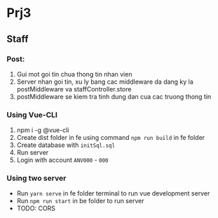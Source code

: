 # Prj3

## Staff
### Post:  
1. Gui mot goi tin chua thong tin nhan vien
2. Server nhan goi tin, xu ly bang cac middleware da dang ky la postMiddleware va staffController.store
3. postMiddleware se kiem tra tinh dung dan cua cac truong thong tin

### Using Vue-CLI
1. npm i -g @vue-cli  
2. Create dist folder in fe using command `npm run build` in fe folder  
3. Create database with `initSql.sql`  
4. Run server  
5. Login with account `ANV000` - `000`  

### Using two server
- Run `yarn serve` in fe folder terminal to run vue development server
- Run `npm run start` in be folder to run server
- TODO: CORS